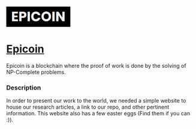 [![Logo](img/image.png)](https://ashwinsk01.github.io/epitacoin.github.io)
# [Epicoin](https://ashwinsk01.github.io/epitacoin.github.io)
Epicoin is a blockchain where the proof of work is done by the solving of NP-Complete problems.

### Description
In order to present our work to the world, we needed a simple website to house our research articles, a link to our repo, and other pertinent information. This website also has a few easter eggs (Find them if you can :)). 
